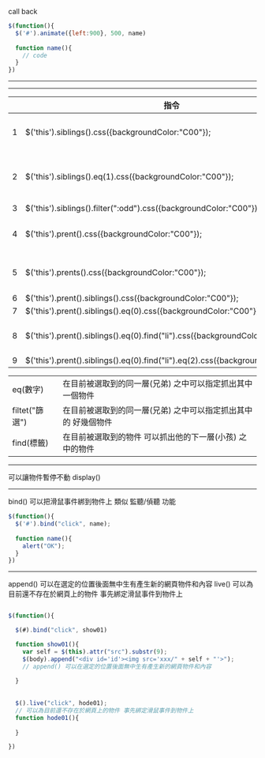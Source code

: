 
call back
```javascript
$(function(){
  $('#').animate({left:900}, 500, name)
  
  function name(){
    // code
  }
})
```
<hr>
<hr>

|   |   指令  |   |
|---|---|---|
| 1  |  $('this').siblings().css({backgroundColor:"C00"}); |  他->兄弟們->變紅色  |
| 2  |  $('this').siblings().eq(1).css({backgroundColor:"C00"}); |他->兄弟們->指定第二個->變紅色 |
| 3  |  $('this').siblings().filter(":odd").css({backgroundColor:"C00"}); | |
| 4  |  $('this').prent().css({backgroundColor:"C00"}); | 他->爸爸->變紅色 |
| 5  |  $('this').prents().css({backgroundColor:"C00"}); | 他->爸爸Ｓ->變紅色|
| 6  |  $('this').prent().siblings().css({backgroundColor:"C00"});  |  |
| 7  |  $('this').prent().siblings().eq(0).css({backgroundColor:"C00"});  | |
| 8  |  $('this').prent().siblings().eq(0).find("li").css({backgroundColor:"C00"});  | find("li") 只能用標籤|
| 9  |  $('this').prent().siblings().eq(0).find("li").eq(2).css({backgroundColor:"C00"});  | |

|   |   |
|---|---|
| eq(數字) |  在目前被選取到的同一層(兄弟) 之中可以指定抓出其中一個物件 | 
|  filtet("篩選") |  在目前被選取到的同一層(兄弟) 之中可以指定抓出其中的 好幾個物件 | 
|  find(標籤) |  在目前被選取到的物件 可以抓出他的下一層(小孩) 之中的物件 | 

<hr>

可以讓物件暫停不動
display()

<hr>

bind() 可以把滑鼠事件綁到物件上 類似 監聽/偵聽 功能
```javascript
$(function(){
  $('#').bind("click", name);
  
  function name(){
    alert("OK");
  }
})
```
<hr>

append() 可以在選定的位置後面無中生有產生新的網頁物件和內容
live() 可以為目前還不存在於網頁上的物件 事先綁定滑鼠事件到物件上

```javascript

$(function(){

  $(#).bind("click", show01)

  function show01(){
    var self = $(this).attr("src").substr(9);
    $(body).append("<div id='id'><img src='xxx/" + self + "'>");
    // append() 可以在選定的位置後面無中生有產生新的網頁物件和內容
  
  }
  
  
  $().live("click", hode01);
  // 可以為目前還不存在於網頁上的物件 事先綁定滑鼠事件到物件上
  function hode01(){
  
  }

})

```





